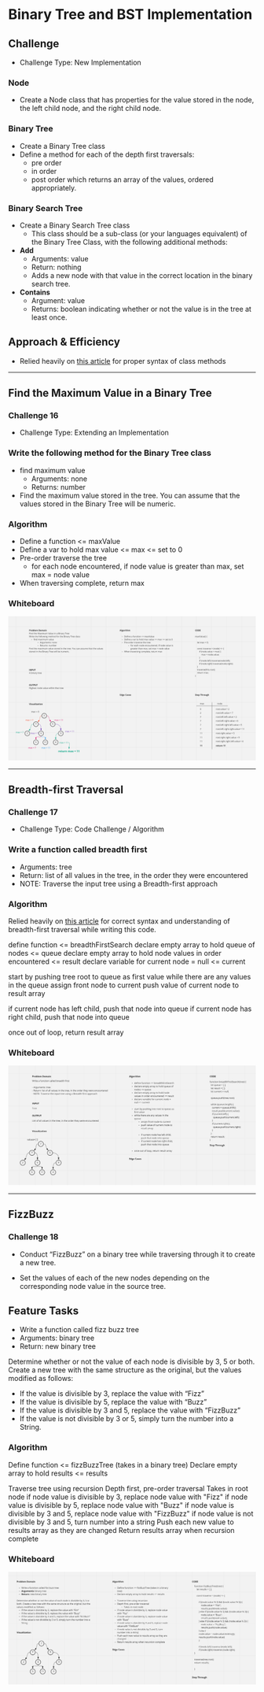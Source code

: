 # Binary Tree and BST Implementation
<!-- Short summary or background information -->

## Challenge

- Challenge Type: New Implementation

### Node

- Create a Node class that has properties for the value stored in the node, the left child node, and the right child node.

### Binary Tree

- Create a Binary Tree class
- Define a method for each of the depth first traversals:
  - pre order
  - in order
  - post order which returns an array of the values, ordered appropriately.

### Binary Search Tree

- Create a Binary Search Tree class
  - This class should be a sub-class (or your languages equivalent) of the Binary Tree Class, with the following additional methods:
- **Add**
  - Arguments: value
  - Return: nothing
  - Adds a new node with that value in the correct location in the binary search tree.
- **Contains**
  - Argument: value
  - Returns: boolean indicating whether or not the value is in the tree at least once.

## Approach & Efficiency

- Relied heavily on [this article](https://medium.com/swlh/binary-search-tree-in-javascript-31cb74d8263b#:~:text=To%20insert%20a%20node%20to,add%20the%20new%20node%20as) for proper syntax of class methods

------------------------------------------------------------

## Find the Maximum Value in a Binary Tree

### Challenge 16

- Challenge Type: Extending an Implementation

### Write the following method for the Binary Tree class

- find maximum value
  - Arguments: none
  - Returns: number
- Find the maximum value stored in the tree. You can assume that the values stored in the Binary Tree will be numeric.

### Algorithm

- Define a function <= maxValue
- Define a var to hold max value <= max <= set to 0
- Pre-order traverse the tree
  - for each node encountered, if node value is greater than max, set max = node value
- When traversing complete, return max

### Whiteboard

![Whiteboard for Max Value](code_challenge_16.png)

------------------------------------------------------------

## Breadth-first Traversal

### Challenge 17

- Challenge Type: Code Challenge / Algorithm

### Write a function called breadth first

- Arguments: tree
- Return: list of all values in the tree, in the order they were encountered
- NOTE: Traverse the input tree using a Breadth-first approach

### Algorithm

Relied heavily on [this article](https://javascript.plainenglish.io/tree-traversal-in-javascript-9b1e92e15abb) for correct syntax and understanding of breadth-first traversal while writing this code.

define function <= breadthFirstSearch
declare empty array to hold queue of nodes <= queue
declare empty array to hold node values in order encountered <= result
declare variable for current node = null <= current

start by pushing tree root to queue as first value
while there are any values in the queue
assign front node to current
push value of current node to result array

if current node has left child, push that node into queue
if current node has right child, push that node into queue

once out of loop, return result array

### Whiteboard

![Whiteboard for Breadth-first Traversal](code_challenge_17.png)

------------------------------------------------------------

## FizzBuzz

### Challenge 18

- Conduct “FizzBuzz” on a binary tree while traversing through it to create a new tree.

- Set the values of each of the new nodes depending on the corresponding node value in the source tree.

## Feature Tasks

- Write a function called fizz buzz tree
- Arguments: binary tree
- Return: new binary tree

Determine whether or not the value of each node is divisible by 3, 5 or both. Create a new tree with the same structure as the original, but the values modified as follows:

- If the value is divisible by 3, replace the value with “Fizz”
- If the value is divisible by 5, replace the value with “Buzz”
- If the value is divisible by 3 and 5, replace the value with “FizzBuzz”
- If the value is not divisible by 3 or 5, simply turn the number into a String.

### Algorithm

Define function <= fizzBuzzTree (takes in a binary tree)
Declare empty array to hold results <= results

Traverse tree using recursion
Depth first, pre-order traversal
Takes in root node
if node value is divisible by 3, replace node value with "Fizz"
if node value is divisible by 5, replace node value with "Buzz"
if node value is divisible by 3 and 5, replace node value with "FizzBuzz"
if node value is not divisible by 3 and 5, turn number into a string
Push each new value to results array as they are changed
Return results array when recursion complete

### Whiteboard

![Whiteboard for FizzBuzz Tree](code_challenge_18.png)
